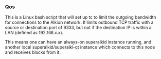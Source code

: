 ### Qos ###

This is a Linux bash script that will set up tc to limit the outgoing bandwidth for connections to the Alkion network. It limits outbound TCP traffic with a source or destination port of 9333, but not if the destination IP is within a LAN (defined as 192.168.x.x).

This means one can have an always-on superalkid instance running, and another local superalkid/superalki-qt instance which connects to this node and receives blocks from it.
